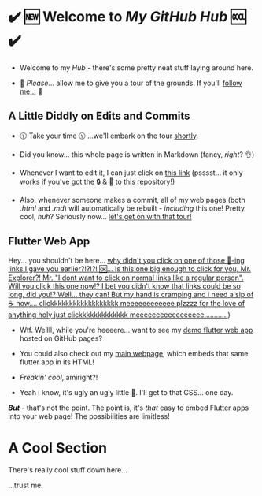 # ✔️ :new: Welcome to ***My GitHub Hub*** :cool: ✔️

- Welcome to my *Hub* - there's some pretty neat stuff laying around here. 

- :information_desk_person: *Please*... allow me to give you a tour of the grounds. If you'll [follow me...](https://github.com/TheGreatBabushka/#a-cool-section) :information_desk_person:

## A Little Diddly on Edits and Commits
- 🕦 Take your time 🕦 ...we'll embark on the tour [shortly](https://github.com/TheGreatBabushka/#a-cool-section).
- Did you know... this whole page is written in Markdown (fancy, *right*? 👌)
- Whenever I want to edit it, I can just click on [this link](https://github.com/TheGreatBabushka/TheGreatBabushka/edit/main/README.md)
 (psssst... it only works if you've got the :lock: & :key: to this repository!)

- Also, whenever someone makes a commit, all of my web pages (both *.html* and *.md*) will automatically be rebuilt - *including* this one! Pretty cool, *huh*? 
Seriously now... [let's get on with that tour!](https://github.com/TheGreatBabushka/#a-cool-section)


## Flutter Web App
Hey... you shouldn't be here... [why didn't you click on one of those 🦆-ing links I gave you earlier?!?!?! 🆗... Is this one big enough to click for you, Mr. Explorer?! Mr. "I dont want to click on normal links like a regular person". Will you click this one now!? I bet you didn't know that links could be so long, did you!? Well... they can! But my hand is cramping and i need a sip of ☕ now.... clickkkkkkkkkkkkkkkkkk meeeeeeeeeeee plzzzz for the love of anything holy just clickkkkkkkkkkkkk meeeeeeeeeeeeeeeee............](https://github.com/TheGreatBabushka/#a-cool-section))

- Wtf. Wellll, while you're heeeere... want to see my [demo flutter web app](https://thegreatbabushka.github.io/TheGreatBabushka) hosted on GitHub pages?

- You could also check out my [main webpage](https://thegreatbabushka.github.io/#/), which embeds that same flutter app in its HTML! 

- _Freakin' cool_, amiright?!

- Yeah i know, it's ugly an ugly little 🦆. I'll get to that CSS... one day. 

***But*** - that's not the point. The point is, it's *that* easy to embed Flutter apps into your web page! The possibilities are limitless!

###
# A Cool Section
There's really cool stuff down here...

...trust me.
